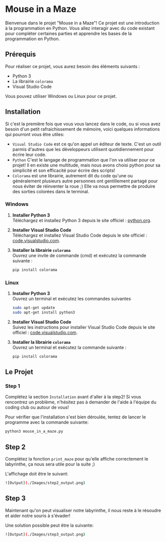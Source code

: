 # Mouse in a Maze

Bienvenue dans le projet "Mouse in a Maze"! Ce projet est une introduction à la programmation en Python. Vous allez interagir avec du code existant pour compléter certaines parties et apprendre les bases de la programmation en Python.

## Prérequis

Pour réaliser ce projet, vous aurez besoin des éléments suivants :

- Python 3
- La librairie `colorama`
- Visual Studio Code

Vous pouvez utiliser Windows ou Linux pour ce projet.

## Installation

Si c'est la première fois que vous vous lancez dans le code, ou si vous avez besoin d'un petit rafraichissement de mémoire, voici quelques informations
qui pourront vous être utiles:

- `Visual Studio Code` est ce qu'on appel un éditeur de texte. C'est un outil parmis d'autres que les développeurs utilisent quotidiennement pour écrire leur code.
- `Python` C'est le langage de programmation que l'on va utiliser pour ce projet! Il en existe une multitude, mais nous avons choisi python pour
sa simplicité et son efficacité pour écrire des scripts!
- `Colorama` est une librairie, autrement dit du code qu'une ou généralement plusieurs autre personnes ont gentillement partagé pour nous éviter de réinventer la roue ;) Elle va nous permettre de produire des sorties colorées dans le terminal.

### Windows

1. **Installer Python 3**  
   Téléchargez et installez Python 3 depuis le site officiel : [python.org](https://www.python.org/downloads/).

2. **Installer Visual Studio Code**  
   Téléchargez et installez Visual Studio Code depuis le site officiel : [code.visualstudio.com](https://code.visualstudio.com/).

3. **Installer la librairie `colorama`**  
   Ouvrez une invite de commande (cmd) et exécutez la commande suivante :
   ```bash
   pip install colorama

### Linux

1. **Installer Python 3**  
   Ouvrez un terminal et exécutez les commandes suivantes
   ```bash
   sudo apt-get update
   sudo apt-get install python3
   ```

2. **Installer Visual Studio Code**  
   Suivez les instructions pour installer Visual Studio Code depuis le site officiel : [code.visualstudio.com](https://code.visualstudio.com/).

3. **Installer la librairie `colorama`**  
   Ouvrez un terminal et exécutez la commande suivante :
   ```bash
   pip install colorama
   ```

## Le Projet

### Step 1

Complétez la section `Installation` avant d'aller à la step2! Si vous rencontrez un problème, n'hésitez pas à demander de l'aide à l'équipe du coding club ou autour de vous!

Pour vérifier que l'installation s'est bien déroulée, tentez de lancer le programme avec la commande suivante:

```bash
python3 mouse_in_a_maze.py
```

## Step 2

Complétez la fonction `print_maze` pour qu'elle affiche correctement le labyrinthe, ça nous sera utile pour la suite ;)

L'affichage doit être le suivant:
```bash
![Output](./Images/step2_output.png)
```

## Step 3

Maintenant qu'on peut visualiser notre labyrinthe, il nous reste à le résoudre et aider notre souris à s'évader!

Une solution possible peut être la suivante:

```bash
![Output](./Images/step3_output.png)
```